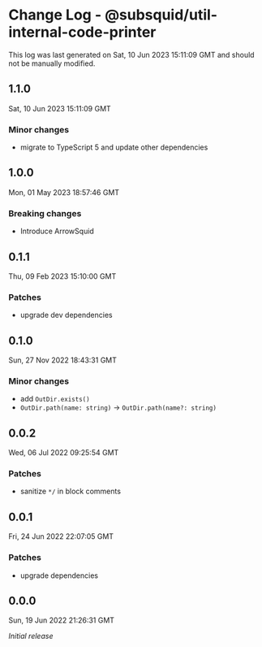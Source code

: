 # Change Log - @subsquid/util-internal-code-printer

This log was last generated on Sat, 10 Jun 2023 15:11:09 GMT and should not be manually modified.

## 1.1.0
Sat, 10 Jun 2023 15:11:09 GMT

### Minor changes

- migrate to TypeScript 5 and update other dependencies

## 1.0.0
Mon, 01 May 2023 18:57:46 GMT

### Breaking changes

- Introduce ArrowSquid

## 0.1.1
Thu, 09 Feb 2023 15:10:00 GMT

### Patches

- upgrade dev dependencies

## 0.1.0
Sun, 27 Nov 2022 18:43:31 GMT

### Minor changes

- add `OutDir.exists()`
- `OutDir.path(name: string)` -> `OutDir.path(name?: string)`

## 0.0.2
Wed, 06 Jul 2022 09:25:54 GMT

### Patches

- sanitize `*/` in block comments

## 0.0.1
Fri, 24 Jun 2022 22:07:05 GMT

### Patches

- upgrade dependencies

## 0.0.0
Sun, 19 Jun 2022 21:26:31 GMT

_Initial release_

